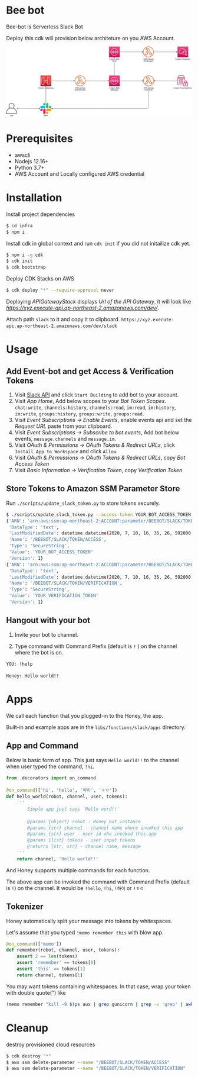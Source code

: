 # Bee bot
 
Bee-bot is Serverless Slack Bot

Deploy this cdk will provision below architeture on you AWS Account.

![](/imgs/architecture.png)

# Prerequisites

- awscli
- Nodejs 12.16+
- Python 3.7+
- AWS Account and Locally configured AWS credential

# Installation

Install project dependencies

```bash
$ cd infra
$ npm i
```

Install cdk in global context and run `cdk init` if you did not initailize cdk yet.

```bash
$ npm i -g cdk
$ cdk init
$ cdk bootstrap
```

Deploy CDK Stacks on AWS

```bash
$ cdk deploy "*" --require-approval never
```

Deploying *APIGatewayStack* displays *Url of the API Gateway*, it will look like *https://xyz.execute-api.ap-northeast-2.amazonaws.com/dev/*.

Attach path `slack` to it and copy it to clipboard.
`https://xyz.execute-api.ap-northeast-2.amazonaws.com/dev/slack`

# Usage

## Add Event-bot and get Access & Verification Tokens
1. Visit [Slack API](https://api.slack.com/) and click `Start Building` to add bot to your account.
2. Visit *App Home*, Add below scopes to your *Bot Token Scopes*. `chat:write`, `channels:history`, `channels:read`, `im:read`, `im:history`, `im:write`, `groups:history`, `groups:write`, `groups:read`.
2. Visit *Event Subscriptions -> Enable Events*, enable events api and set the *Request URL* paste from your clipboard.
3. Visit *Event Subscriptions -> Subscribe to bot events*, Add bot below events, `message.channels` and `message.im`.
4. Visit *OAuth & Permissions -> OAuth Tokens & Redirect URLs*, click `Install App to Workspace` and click `Allow`.
5. Visit *OAuth & Permissions -> OAuth Tokens & Redirect URLs*, copy *Bot Access Token*
6. Visit *Basic Information -> Verification Token*, copy *Verification Token*

## Store Tokens to Amazon SSM Parameter Store

Run `./scripts/update_slack_token.py` to store tokens securely.

```bash
$ ./scripts/update_slack_token.py --access-token YOUR_BOT_ACCESS_TOKEN --verification-token YOUR_VERIFICATION_TOKEN
{'ARN': 'arn:aws:ssm:ap-northeast-2:ACCOUNT:parameter/BEEBOT/SLACK/TOKEN/ACCESS',
 'DataType': 'text',
 'LastModifiedDate': datetime.datetime(2020, 7, 10, 16, 36, 26, 592000, tzinfo=tzlocal()),
 'Name': '/BEEBOT/SLACK/TOKEN/ACCESS',
 'Type': 'SecureString',
 'Value': 'YOUR_BOT_ACCESS_TOKEN'
 'Version': 1}
{'ARN': 'arn:aws:ssm:ap-northeast-2:ACCOUNT:parameter/BEEBOT/SLACK/TOKEN/VERIFICATION',
 'DataType': 'text',
 'LastModifiedDate': datetime.datetime(2020, 7, 10, 16, 36, 26, 592000, tzinfo=tzlocal()),
 'Name': '/BEEBOT/SLACK/TOKEN/VERIFICATION',
 'Type': 'SecureString',
 'Value': 'YOUR_VERIFICATION_TOKEN'
 'Version': 1}
```

## Hangout with your bot

1. Invite your bot to channel.

2. Type command with Command Prefix (default is `!` ) on the channel where the bot is on.

```
YOU: !help

Honey: Hello world!!
```

# Apps

We call each function that you plugged-in to the Honey, the app.

Built-in and example apps are in the `libs/functions/slack/apps` directory.

## App and Command

Below is basic form of app.
This just says `Hello world!!` to the channel when user typed the command, `!hi`.

```python
from .decorators import on_command

@on_command(['hi', 'hello', '하이', 'ㅎㅇ'])
def hello_world(robot, channel, user, tokens):
    '''
        Simple app just says `Hello word!!`

        @params {object} robot - Honey bot instance
        @params {str} channel - channel name where invoked this app
        @params {str} user - user id who invoked this app
        @params {list} tokens - user input tokens
        @returns {str, str} - channel name, message
    '''
    return channel, 'Hello world!!'
```

And Honey supports multiple commands for each function.

The above app can be invoked the command with Command Prefix (default is `!`) on the channel.
It would be `!hello`, `!hi`, `!하이` or `!ㅎㅇ`

## Tokenizer

Honey automatically split your message into tokens by whitespaces.

Let's assume that you typed `!memo remember this` with blow app.

```python
@on_command(['memo'])
def remember(robot, channel, user, tokens):
    assert 2 == len(tokens)
    assert 'remember' == tokens[0]
    assert 'this' == tokens[1]
    return channel, tokens[1]
```

You may want tokens containing whitespaces.
In that case, wrap your token with double quote(") like

```bash
!memo remember "kill -9 $(ps aux | grep gunicorn | grep -v 'grep' | awk '{print $2 }')"
```

# Cleanup

destroy provisioned cloud resources

```bash
$ cdk destroy "*"
$ aws ssm delete-parameter --name "/BEEBOT/SLACK/TOKEN/ACCESS"
$ aws ssm delete-parameter --name "/BEEBOT/SLACK/TOKEN/VERIFICATION"
```